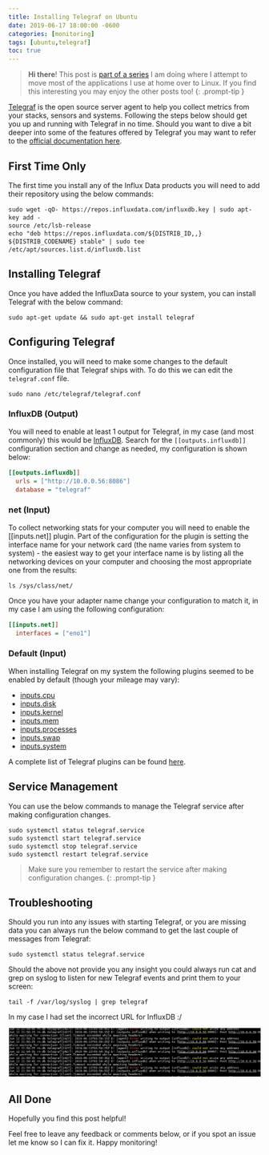 ```yaml
---
title: Installing Telegraf on Ubuntu
date: 2019-06-17 18:00:00 -0600
categories: [monitoring]
tags: [ubuntu,telegraf]
toc: true
---
```


> **Hi there**! This post is [part of a series](https://www.richardn.ca/series/#home-server-revamp-2019) I am doing where I attempt to move most of the applications I use at home over to Linux. If you find this interesting you may enjoy the other posts too!
{: .prompt-tip }

[Telegraf](https://www.influxdata.com/time-series-platform/telegraf/) is the open source server agent to help you collect metrics from your stacks, sensors and systems. Following the steps below should get you up and running with Telegraf in no time. Should you want to dive a bit deeper into some of the features offered by Telegraf you may want to refer to the [official documentation here](https://docs.influxdata.com/telegraf/v1.11/introduction/installation/).

## First Time Only
The first time you install any of the Influx Data products you will need to add their repository using the below commands:

```shell
sudo wget -qO- https://repos.influxdata.com/influxdb.key | sudo apt-key add -
source /etc/lsb-release
echo "deb https://repos.influxdata.com/${DISTRIB_ID,,} ${DISTRIB_CODENAME} stable" | sudo tee /etc/apt/sources.list.d/influxdb.list
```

## Installing Telegraf
Once you have added the InfluxData source to your system, you can install Telegraf with the below command:

```shell
sudo apt-get update && sudo apt-get install telegraf
```

## Configuring Telegraf
Once installed, you will need to make some changes to the default configuration file that Telegraf ships with. To do this we can edit the `telegraf.conf` file.

```shell
sudo nano /etc/telegraf/telegraf.conf
```

### InfluxDB (Output)
You will need to enable at least 1 output for Telegraf, in my case (and most commonly) this would be [InfluxDB](https://www.richardn.ca/posts/InstallingInfluxDBOnUbuntu/). Search for the `[[outputs.influxdb]]` configuration section and change as needed, my configuration is shown below:

```ini
[[outputs.influxdb]]
  urls = ["http://10.0.0.56:8086"]
  database = "telegraf"
```

### net (Input)
To collect networking stats for your computer you will need to enable the [[inputs.net]] plugin. Part of the configuration for the plugin is setting the interface name for your network card (the name varies from system to system) - the easiest way to get your interface name is by listing all the networking devices on your computer and choosing the most appropriate one from the results:

```shell
ls /sys/class/net/
```


Once you have your adapter name change your configuration to match it, in my case I am using the following configuration:

```ini
[[inputs.net]]
  interfaces = ["eno1"]
```

### Default (Input)
When installing Telegraf on my system the following plugins seemed to be enabled by default (though your mileage may vary):

- [inputs.cpu](https://github.com/influxdata/telegraf/blob/release-1.11/plugins/inputs/cpu/README.md)
- [inputs.disk](https://github.com/influxdata/telegraf/blob/release-1.11/plugins/inputs/disk/README.md)
- [inputs.kernel](https://github.com/influxdata/telegraf/blob/release-1.11/plugins/inputs/kernel/README.md)
- [inputs.mem](https://github.com/influxdata/telegraf/blob/release-1.11/plugins/inputs/mem/README.md)
- [inputs.processes](https://github.com/influxdata/telegraf/blob/release-1.11/plugins/inputs/processes/README.md)
- [inputs.swap](https://github.com/influxdata/telegraf/blob/release-1.11/plugins/inputs/swap/README.md)
- [inputs.system](https://github.com/influxdata/telegraf/blob/release-1.11/plugins/inputs/system/README.md)

A complete list of Telegraf plugins can be found [here](https://docs.influxdata.com/telegraf/v1.11/plugins/plugin-list/).

## Service Management
You can use the below commands to manage the Telegraf service after making configuration changes.

```shell
sudo systemctl status telegraf.service
sudo systemctl start telegraf.service
sudo systemctl stop telegraf.service
sudo systemctl restart telegraf.service
```

> Make sure you remember to restart the service after making configuration changes.
{: .prompt-tip }

## Troubleshooting
Should you run into any issues with starting Telegraf, or you are missing data you can always run the below command to get the last couple of messages from Telegraf:

```shell
sudo systemctl status telegraf.service
```

Should the above not provide you any insight you could always run cat and grep on syslog to listen for new Telegraf events and print them to your screen:

```shell
tail -f /var/log/syslog | grep telegraf
```

In my case I had set the incorrect URL for InfluxDB :/

![](/assets/img/2019/2019-06-17/001.png)

## All Done
Hopefully you find this post helpful!

Feel free to leave any feedback or comments below, or if you spot an issue let me know so I can fix it. Happy monitoring!
